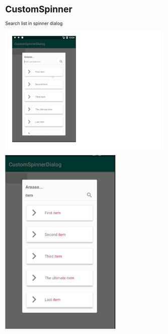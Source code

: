 # CustomSpinner
Search list in spinner dialog

![alt text](/picture/screen_shot_spinner_1.png)

![alt text](/picture/screen_shot_spinner_2.png)
